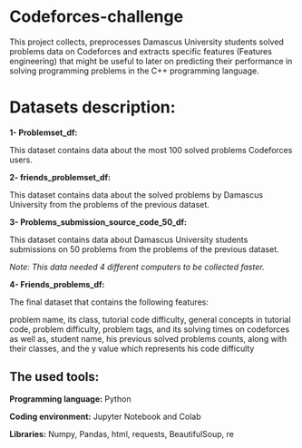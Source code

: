 # Codeforces-challenge
This project collects, preprocesses Damascus University students solved problems data on Codeforces and extracts specific features (Features engineering) that might be useful to later on predicting their performance in solving programming problems in the C++ programming language.

# Datasets description:

**1- Problemset_df:**

This dataset contains data about the most 100 solved problems Codeforces users.

**2- friends_problemset_df:**

This dataset contains data about the solved problems by Damascus University from the problems of the previous dataset.

**3- Problems_submission_source_code_50_df:**

This dataset contains data about Damascus University students submissions on 50 problems from the problems of the previous dataset.

_Note: This data needed 4 different computers to be collected faster._


**4- Friends_problems_df:**

The final dataset that contains the following features:

problem name, its class, tutorial code difficulty, general concepts in tutorial code, problem difficulty, problem tags, and its solving times on codeforces as well as, student name, his previous solved problems counts, along with their classes, and the y value which represents his code difficulty

## The used tools:

**Programming language:** Python

**Coding environment:** Jupyter Notebook and Colab

**Libraries:** Numpy, Pandas, html, requests, BeautifulSoup, re
